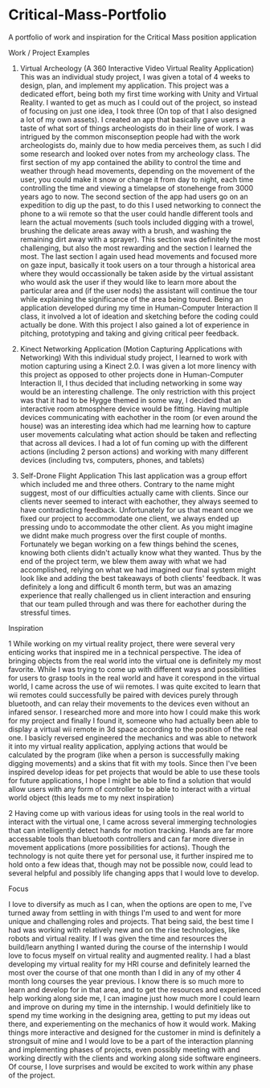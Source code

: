 # Critical-Mass-Portfolio
A portfolio of work and inspiration for the Critical Mass position application


Work / Project Examples

1. Virtual Archeology (A 360 Interactive Video Virtual Reality Application)
This was an individual study project, I was given a total of 4 weeks to design, plan, and implement my application. This project was a dedicated effort, being both my first time working with Unity and Virtual Reality. I wanted to get as much as I could out of the project, so instead of focusing on just one idea, I took three (On top of that I also designed a lot of my own assets). I created an app that basically gave users a taste of what sort of things archeologists do in their line of work. I was intrigued by the common misconseption people had with the work archeologists do, mainly due to how media perceives them, as such I did some research and looked over notes from my archeology class. 
The first section of my app contained the ability to control the time and weather through head movements, depending on the movement of the user, you could make it snow or change it from day to night, each time controlling the time and viewing a timelapse of stonehenge from 3000 years ago to now.
The second section of the app had users go on an expedition to dig up the past, to do this I used networking to connect the phone to a wii remote so that the user could handle different tools and learn the actual movements (such tools included digging with a trowel, brushing the delicate areas away with a brush, and washing the remaining dirt away with a sprayer). This section was definitely the most challenging, but also the most rewarding and the section I learned the most.
The last section I again used head movements and focused more on gaze input, basically it took users on a tour through a historical area where they would occassionally be taken aside by the virtual assistant who would ask the user if they would like to learn more about the particular area and (if the user nods) the assistant will continue the tour while explaining the significance of the area being toured. 
Being an application developed during my time in Human-Computer Interaction II class, it involved a lot of ideation and sketching before the coding could actually be done. With this project I also gained a lot of experience in pitching, prototyping and taking and giving critical peer feedback. 

2. Kinect Networking Application (Motion Capturing Applications with Networking)
With this individual study project, I learned to work with motion capturing using a Kinect 2.0. I was given a lot more linency with this project as opposed to other projects done in Human-Computer Interaction II, I thus decided that including networking in some way would be an interesting challenge. The only restriction with this project was that it had to be Hygge themed in some way, I decided that an interactive room atmosphere device would be fitting. Having multiple devices communicating with eachother in the room (or even around the house) was an interesting idea which had me learning how to capture user movements calculating what action should be taken and reflecting that across all devices. I had a lot of fun coming up with the different actions (including 2 person actions) and working with many different devices (including tvs, computers, phones, and tablets)

3. Self-Drone Flight Application
This last application was a group effort which included me and three others. Contrary to the name might suggest, most of our difficulties actually came with clients. Since our clients never seemed to interact with eachother, they always seemed to have contradicting feedback. Unfortunately for us that meant once we fixed our project to accommodate one client, we always ended up pressing undo to accommodate the other client. As you might imagine we didnt make much progress over the first couple of months. Fortunately we began working on a few things behind the scenes, knowing both clients didn't actually know what they wanted. Thus by the end of the project term, we blew them away with what we had accomplished, relying on what we had imagined our final system might look like and adding the best takeaways of both clients' feedback. It was definitely a long and difficult 6 month term, but was an amazing experience that really challenged us in client interaction and ensuring that our team pulled through and was there for eachother during the stressful times.

Inspiration

1 While working on my virtual reality project, there were several very enticing works that inspired me in a technical perspective. The idea of bringing objects from the real world into the virtual one is definitely my most favorite. While I was trying to come up with different ways and possibilities for users to grasp tools in the real world and have it corespond in the virtual world, I came across the use of wii remotes. I was quite excited to learn that wii remotes could successfully be paired with devices purely through bluetooth, and can relay their movements to the devices even without an infared sensor. I researched more and more into how I could make this work for my project and finally I found it, someone who had actually been able to display a virtual wii remote in 3d space according to the position of the real one. I basicly reversed engineered the mechanics and was able to network it into my virtual reality application, applying actions that would be calculated by the program (like when a person is successfully making digging movements) and a skins that fit with my tools. Since then I've been inspired develop ideas for pet projects that would be able to use these tools for future applications, I hope I might be able to find a solution that would allow users with any form of controller to be able to interact with a virtual world object (this leads me to my next inspiration)

2 Having come up with various ideas for using tools in the real world to interact with the virtual one, I came across several immerging technologies that can intelligently detect hands for motion tracking. Hands are far more accessable tools than bluetooth controllers and can far more diverse in movement applications (more possibilities for actions). Though the technology is not quite there yet for personal use, it further inspired me to hold onto a few ideas that, though may not be possible now, could lead to several helpful and possibly life changing apps that I would love to develop. 
 
Focus

I love to diversify as much as I can, when the options are open to me, I've turned away from settling in with things I'm used to and went for more unique and challenging roles and projects. That being said, the best time I had was working with relatively new and on the rise technologies, like robots and virtual reality. If I was given the time and resources the build/learn anything I wanted during the course of the internship I would love to focus myself on virtual reality and augmented reality. I had a blast developing my virtual reality for my HRI course and definitely learned the most over the course of that one month than I did in any of my other 4 month long courses the year previous. I know there is so much more to learn and develop for in that area, and to get the resources and experienced help working along side me, I can imagine just how much more I could learn and improve on during my time in the internship. I would definitiely like to spend my time working in the designing area, getting to put my ideas out there, and experiementing on the mechanics of how it would work. Making things more interactive and designed for the customer in mind is definitely a strongsuit of mine and I would love to be a part of the interaction planning and implementing phases of projects, even possibly meeting with and working directly with the clients and working along side software engineers. Of course, I love surprises and would be excited to work within any phase of the project.
